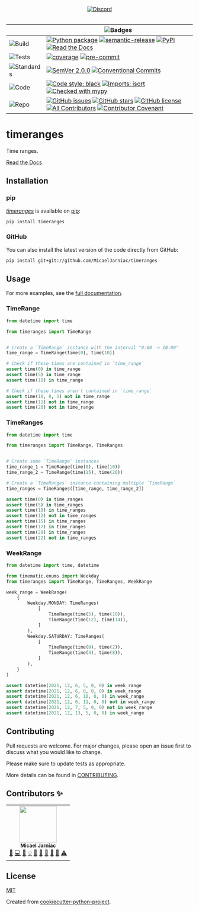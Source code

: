 <div align="center">

  [![Discord][badge-chat]][chat]
  <br>
  <br>

  | | ![Badges][label-badges] |
  |--|--|
  | ![Build][label-build] | [![Python package][badge-actions]][actions] [![semantic-release][badge-semantic-release]][semantic-release] [![PyPI][badge-pypi]][pypi] [![Read the Docs][badge-docs]][docs] |
  | ![Tests][label-tests] | [![coverage][badge-coverage]][coverage] [![pre-commit][badge-pre-commit]][pre-commit] |
  | ![Standards][label-standards] | [![SemVer 2.0.0][badge-semver]][semver] [![Conventional Commits][badge-conventional-commits]][conventional-commits] |
  | ![Code][label-code] | [![Code style: black][badge-black]][Black] [![Imports: isort][badge-isort]][isort] [![Checked with mypy][badge-mypy]][mypy] |
  | ![Repo][label-repo] | [![GitHub issues][badge-issues]][issues] [![GitHub stars][badge-stars]][stars] [![GitHub license][badge-license]][license] [![All Contributors][badge-all-contributors]][contributors] [![Contributor Covenant][badge-code-of-conduct]][code-of-conduct] |
</div>

<!-- Badges -->
[badge-chat]: https://img.shields.io/discord/269146666441900032?label=chat&logo=discord&style=flat-square
[chat]: https://discord.gg/6Q5XW5H

<!-- Labels -->
[label-badges]: https://img.shields.io/badge/%F0%9F%94%96-badges-purple?style=for-the-badge
[label-build]: https://img.shields.io/badge/%F0%9F%94%A7-build-darkblue?style=flat-square
[label-tests]: https://img.shields.io/badge/%F0%9F%A7%AA-tests-darkblue?style=flat-square
[label-standards]: https://img.shields.io/badge/%F0%9F%93%91-standards-darkblue?style=flat-square
[label-code]: https://img.shields.io/badge/%F0%9F%92%BB-code-darkblue?style=flat-square
[label-repo]: https://img.shields.io/badge/%F0%9F%93%81-repo-darkblue?style=flat-square

<!-- Build -->
[badge-actions]: https://img.shields.io/github/workflow/status/MicaelJarniac/timeranges/Python%20package/main?style=flat-square
[actions]: https://github.com/MicaelJarniac/timeranges/actions
[badge-semantic-release]: https://img.shields.io/badge/%20%20%F0%9F%93%A6%F0%9F%9A%80-semantic--release-e10079?style=flat-square
[semantic-release]: https://github.com/semantic-release/semantic-release
[badge-pypi]: https://img.shields.io/pypi/v/timeranges?style=flat-square
[pypi]: https://pypi.org/project/timeranges
[badge-docs]: https://img.shields.io/readthedocs/timeranges?style=flat-square
[docs]: https://timeranges.readthedocs.io

<!-- Tests -->
[badge-coverage]: https://img.shields.io/codecov/c/gh/MicaelJarniac/timeranges?logo=codecov&style=flat-square&token=yqKa1DPwPC
[coverage]: https://codecov.io/gh/MicaelJarniac/timeranges
[badge-pre-commit]: https://img.shields.io/badge/pre--commit-enabled-brightgreen?style=flat-square&logo=pre-commit&logoColor=white
[pre-commit]: https://github.com/pre-commit/pre-commit

<!-- Standards -->
[badge-semver]: https://img.shields.io/badge/SemVer-2.0.0-blue?style=flat-square&logo=semver
[semver]: https://semver.org/spec/v2.0.0.html
[badge-conventional-commits]: https://img.shields.io/badge/Conventional%20Commits-1.0.0-yellow?style=flat-square
[conventional-commits]: https://conventionalcommits.org

<!-- Code -->
[badge-black]: https://img.shields.io/badge/code%20style-black-black?style=flat-square
[Black]: https://github.com/psf/black
[badge-isort]: https://img.shields.io/badge/imports-isort-%231674b1?style=flat-square&labelColor=ef8336
[isort]: https://pycqa.github.io/isort
[badge-mypy]: https://img.shields.io/badge/mypy-checked-2A6DB2?style=flat-square
[mypy]: http://mypy-lang.org

<!-- Repo -->
[badge-issues]: https://img.shields.io/github/issues/MicaelJarniac/timeranges?style=flat-square
[issues]: https://github.com/MicaelJarniac/timeranges/issues
[badge-stars]: https://img.shields.io/github/stars/MicaelJarniac/timeranges?style=flat-square
[stars]: https://github.com/MicaelJarniac/timeranges/stargazers
[badge-license]: https://img.shields.io/github/license/MicaelJarniac/timeranges?style=flat-square
[license]: https://github.com/MicaelJarniac/timeranges/blob/main/LICENSE
<!-- ALL-CONTRIBUTORS-BADGE:START - Do not remove or modify this section -->
[badge-all-contributors]: https://img.shields.io/badge/all_contributors-1-orange.svg?style=flat-square
<!-- ALL-CONTRIBUTORS-BADGE:END -->
[contributors]: #Contributors-✨
[badge-code-of-conduct]: https://img.shields.io/badge/Contributor%20Covenant-2.1-4baaaa?style=flat-square
[code-of-conduct]: CODE_OF_CONDUCT.md
<!---->

# timeranges
Time ranges.

[Read the Docs][docs]

## Installation

### pip
[*timeranges*][pypi] is available on [pip](https://pip.pypa.io/en/stable/):

```bash
pip install timeranges
```

### GitHub
You can also install the latest version of the code directly from GitHub:
```bash
pip install git+git://github.com/MicaelJarniac/timeranges
```

## Usage
For more examples, see the [full documentation][docs].

### TimeRange
```python
from datetime import time

from timeranges import TimeRange


# Create a `TimeRange` instance with the interval "0:00 -> 10:00"
time_range = TimeRange(time(0), time(10))

# Check if these times are contained in `time_range`
assert time(0) in time_range
assert time(5) in time_range
assert time(10) in time_range

# Check if these times aren't contained in `time_range`
assert time(10, 0, 1) not in time_range
assert time(11) not in time_range
assert time(20) not in time_range
```

### TimeRanges

```python
from datetime import time

from timeranges import TimeRange, TimeRanges


# Create some `TimeRange` instances
time_range_1 = TimeRange(time(0), time(10))
time_range_2 = TimeRange(time(15), time(20))

# Create a `TimeRanges` instance containing multiple `TimeRange`
time_ranges = TimeRanges([time_range, time_range_2])

assert time(0) in time_ranges
assert time(5) in time_ranges
assert time(10) in time_ranges
assert time(12) not in time_ranges
assert time(15) in time_ranges
assert time(17) in time_ranges
assert time(20) in time_ranges
assert time(22) not in time_ranges
```

### WeekRange
```python
from datetime import time, datetime

from timematic.enums import Weekday
from timeranges import TimeRange, TimeRanges, WeekRange

week_range = WeekRange(
    {
        Weekday.MONDAY: TimeRanges(
            [
                TimeRange(time(5), time(10)),
                TimeRange(time(12), time(14)),
            ]
        ),
        Weekday.SATURDAY: TimeRanges(
            [
                TimeRange(time(0), time(2)),
                TimeRange(time(4), time(8)),
            ]
        ),
    }
)

assert datetime(2021, 12, 6, 5, 0, 0) in week_range
assert datetime(2021, 12, 6, 8, 0, 0) in week_range
assert datetime(2021, 12, 6, 10, 0, 0) in week_range
assert datetime(2021, 12, 6, 11, 0, 0) not in week_range
assert datetime(2021, 12, 7, 5, 0, 0) not in week_range
assert datetime(2021, 12, 13, 5, 0, 0) in week_range
```

## Contributing
Pull requests are welcome. For major changes, please open an issue first to discuss what you would like to change.

Please make sure to update tests as appropriate.

More details can be found in [CONTRIBUTING](CONTRIBUTING.md).

## Contributors ✨
<!-- ALL-CONTRIBUTORS-LIST:START - Do not remove or modify this section -->
<!-- prettier-ignore-start -->
<!-- markdownlint-disable -->
<table>
  <tr>
    <td align="center"><a href="https://github.com/MicaelJarniac"><img src="https://avatars.githubusercontent.com/u/19514231?v=4?s=100" width="100px;" alt=""/><br /><sub><b>Micael Jarniac</b></sub></a><br /><a href="https://github.com/MicaelJarniac/timeranges/issues?q=author%3AMicaelJarniac" title="Bug reports">🐛</a> <a href="https://github.com/MicaelJarniac/timeranges/commits?author=MicaelJarniac" title="Code">💻</a> <a href="https://github.com/MicaelJarniac/timeranges/commits?author=MicaelJarniac" title="Documentation">📖</a> <a href="#example-MicaelJarniac" title="Examples">💡</a> <a href="#ideas-MicaelJarniac" title="Ideas, Planning, & Feedback">🤔</a> <a href="#maintenance-MicaelJarniac" title="Maintenance">🚧</a> <a href="#projectManagement-MicaelJarniac" title="Project Management">📆</a> <a href="https://github.com/MicaelJarniac/timeranges/pulls?q=is%3Apr+reviewed-by%3AMicaelJarniac" title="Reviewed Pull Requests">👀</a> <a href="#tool-MicaelJarniac" title="Tools">🔧</a> <a href="https://github.com/MicaelJarniac/timeranges/commits?author=MicaelJarniac" title="Tests">⚠️</a></td>
  </tr>
</table>

<!-- markdownlint-restore -->
<!-- prettier-ignore-end -->

<!-- ALL-CONTRIBUTORS-LIST:END -->

## License
[MIT](LICENSE)

Created from [cookiecutter-python-project](https://github.com/MicaelJarniac/cookiecutter-python-project).
